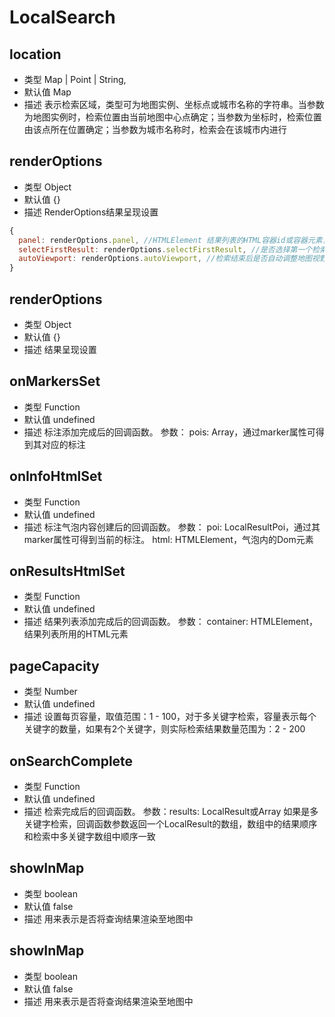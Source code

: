 # LocalSearch

## location
* 类型 Map | Point | String, 
* 默认值  Map
* 描述 表示检索区域，类型可为地图实例、坐标点或城市名称的字符串。当参数为地图实例时，检索位置由当前地图中心点确定；当参数为坐标时，检索位置由该点所在位置确定；当参数为城市名称时，检索会在该城市内进行

## renderOptions
* 类型  Object
* 默认值 {}
* 描述 RenderOptions结果呈现设置
``` js
{
  panel: renderOptions.panel, //HTMLElement	结果列表的HTML容器id或容器元素，提供此参数后，结果列表将在此容器中进行展示。此属性对LocalCity无效。驾车路线规划无效
  selectFirstResult: renderOptions.selectFirstResult, //是否选择第一个检索结果。此属性仅对LocalSearch有效
  autoViewport: renderOptions.autoViewport, //检索结束后是否自动调整地图视野。此属性对LocalCity无效
}
```
## renderOptions
* 类型  Object
* 默认值 {}
* 描述 结果呈现设置

## onMarkersSet
* 类型  Function
* 默认值 undefined
* 描述 标注添加完成后的回调函数。 参数： pois: Array，通过marker属性可得到其对应的标注

## onInfoHtmlSet
* 类型  Function
* 默认值 undefined
* 描述  标注气泡内容创建后的回调函数。 参数： poi: LocalResultPoi，通过其marker属性可得到当前的标注。 html: HTMLElement，气泡内的Dom元素

## onResultsHtmlSet
* 类型  Function
* 默认值 undefined
* 描述 结果列表添加完成后的回调函数。 参数： container: HTMLElement，结果列表所用的HTML元素 

## pageCapacity
* 类型  Number
* 默认值 undefined
* 描述  设置每页容量，取值范围：1 - 100，对于多关键字检索，容量表示每个关键字的数量，如果有2个关键字，则实际检索结果数量范围为：2 - 200

## onSearchComplete
* 类型  Function
* 默认值  undefined
* 描述 检索完成后的回调函数。 参数：results: LocalResult或Array 如果是多关键字检索，回调函数参数返回一个LocalResult的数组，数组中的结果顺序和检索中多关键字数组中顺序一致

## showInMap
* 类型 boolean
* 默认值 false
* 描述 用来表示是否将查询结果渲染至地图中

## showInMap
* 类型 boolean
* 默认值 false
* 描述 用来表示是否将查询结果渲染至地图中
